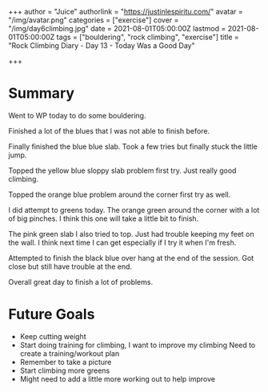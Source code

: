 +++
author = "Juice"
authorlink = "https://justinlespiritu.com/"
avatar = "/img/avatar.png"
categories = ["exercise"]
cover = "/img/day6climbing.jpg"
date = 2021-08-01T05:00:00Z
lastmod = 2021-08-01T05:00:00Z
tags = ["bouldering", "rock climbing", "exercise"]
title = "Rock Climbing Diary - Day 13 - Today Was a Good Day"

+++
# Summary

Went to WP today to do some bouldering.

Finished a lot of the blues that I was not able to finish before.  

Finally finished the blue blue slab.  Took a few tries but finally stuck the little jump.

Topped the yellow blue sloppy slab problem first try.  Just really good climbing.

Topped the orange blue problem around the corner first try as well.

I did attempt to greens today.  The orange green around the corner with a lot of big pinches.  I think this one will take a little bit to finish.

The pink green slab I also tried to top.  Just had trouble keeping my feet on the wall.  I think next time I can get especially if I try it when I'm fresh.

Attempted to finish the black blue over hang at the end of the session.  Got close but still have trouble at the end.

Overall great day to finish a lot of problems.

# Future Goals

* Keep cutting weight
* Start doing training for climbing, I want to improve my climbing  Need to create a training/workout plan
* Remember to take a picture
* Start climbing more greens
* Might need to add a little more working out to help improve